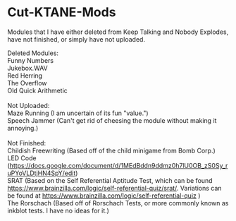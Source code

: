# Cut-KTANE-Mods
Modules that I have either deleted from Keep Talking and Nobody Explodes, have not finished, or simply have not uploaded.

Deleted Modules:\
Funny Numbers\
Jukebox.WAV\
Red Herring\
The Overflow\
Old Quick Arithmetic\
\
Not Uploaded:\
Maze Running (I am uncertain of its fun "value.")\
Speech Jammer (Can't get rid of cheesing the module without making it annoying.)\
\
Not Finished:\
Childish Freewriting (Based off of the child minigame from Bomb Corp.)\
LED Code (https://docs.google.com/document/d/1MEdBddn9ddmz0h7lU0OB_zS0Sy_ruPYoVLDtjHN4SpY/edit) \
SRAT (Based on the Self Referential Aptitude Test, which can be found https://www.brainzilla.com/logic/self-referential-quiz/srat/. Variations can be found at https://www.brainzilla.com/logic/self-referential-quiz )\
The Rorschach (Based off of Rorschach Tests, or more commonly known as inkblot tests. I have no ideas for it.)
